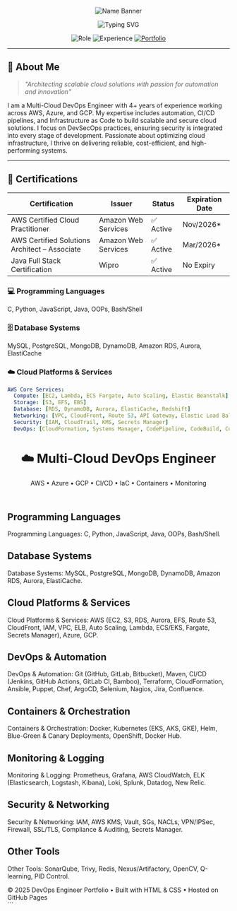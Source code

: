 <p align="center">
  <img src="https://readme-typing-svg.demolab.com?font=Fira+Code&weight=900&size=45&duration=1&pause=1000&color=800080&center=true&vCenter=true&width=1000&lines=Venkata+Srimannarayana+Yasam" alt="Name Banner" />
</p>



<p align="center">
  <img src="https://readme-typing-svg.herokuapp.com?font=Fira+Code&size=30&duration=3000&pause=1000&color=1E90FF&center=true&vCenter=true&width=800&lines=Certified+Cloud+Professional;AWS+%7C+AZURE+%7C+GCP" alt="Typing SVG" />
</p>
<div align="center">

![Role](https://img.shields.io/badge/Role-Multi--Cloud%20DevSecOps%20Engineer-0099ff?style=for-the-badge&logo=cloudflare&logoColor=white)
![Experience](https://img.shields.io/badge/Experience-4%2B%20Years-4ecdc4?style=for-the-badge&logo=calendar&logoColor=white)
[![Portfolio](https://img.shields.io/badge/Portfolio-Live-green?style=for-the-badge&logo=github-pages)](https://venkata0714.github.io)

</div>

---

## 🌟 About Me

> *"Architecting scalable cloud solutions with passion for automation and innovation"*

I am a Multi-Cloud DevOps Engineer with 4+ years of experience working across AWS, Azure, and GCP. My expertise includes automation, CI/CD pipelines, and Infrastructure as Code to build scalable and secure cloud solutions. I focus on DevSecOps practices, ensuring security is integrated into every stage of development. Passionate about optimizing cloud infrastructure, I thrive on delivering reliable, cost-efficient, and high-performing systems.



---
## 📜 Certifications

| Certification                              | Issuer                 | Status   | Expiration Date |
|--------------------------------------------|------------------------|----------|-----------------|
| AWS Certified Cloud Practitioner           | Amazon Web Services    | ✅ Active | Nov/2026*       |
| AWS Certified Solutions Architect – Associate | Amazon Web Services | ✅ Active | Mar/2026*       |
| Java Full Stack Certification              | Wipro                  | ✅ Active | No Expiry       |


  ### 💻 Programming Languages
C, Python, JavaScript, Java, OOPs, Bash/Shell

### 🗄️ Database Systems
MySQL, PostgreSQL, MongoDB, DynamoDB, Amazon RDS, Aurora, ElastiCache

### ☁️ Cloud Platforms & Services
```yaml
AWS Core Services:
  Compute: [EC2, Lambda, ECS Fargate, Auto Scaling, Elastic Beanstalk]
  Storage: [S3, EFS, EBS]
  Database: [RDS, DynamoDB, Aurora, ElastiCache, Redshift]
  Networking: [VPC, CloudFront, Route 53, API Gateway, Elastic Load Balancer (ALB/NLB)]
  Security: [IAM, CloudTrail, KMS, Secrets Manager]
  DevOps: [CloudFormation, Systems Manager, CodePipeline, CodeBuild, CodeDeploy, CodeCommit, CloudWatch]
```
</style>
</head>
<body>
  <header>
    <h1>☁️ Multi-Cloud DevOps Engineer</h1>
    <p>AWS • Azure • GCP • CI/CD • IaC • Containers • Monitoring</p>
  </header>

  <section>
    <h2>Programming Languages</h2>
    <p>Programming Languages: C, Python, JavaScript, Java, OOPs, Bash/Shell.</p>
  </section>

  <section>
    <h2>Database Systems</h2>
    <p>Database Systems: MySQL, PostgreSQL, MongoDB, DynamoDB, Amazon RDS, Aurora, ElastiCache.</p>
  </section>

  <section>
    <h2>Cloud Platforms & Services</h2>
    <p>Cloud Platforms & Services: AWS (EC2, S3, RDS, Aurora, EFS, Route 53, CloudFront, IAM, VPC, ELB, Auto Scaling, Lambda, ECS/EKS, Fargate, Secrets Manager), Azure, GCP.</p>
  </section>

  <section>
    <h2>DevOps & Automation</h2>
    <p>DevOps & Automation: Git (GitHub, GitLab, Bitbucket), Maven, CI/CD (Jenkins, GitHub Actions, GitLab CI, Bamboo), Terraform, CloudFormation, Ansible, Puppet, Chef, ArgoCD, Selenium, Nagios, Jira, Confluence.</p>
  </section>

  <section>
    <h2>Containers & Orchestration</h2>
    <p>Containers & Orchestration: Docker, Kubernetes (EKS, AKS, GKE), Helm, Blue-Green & Canary Deployments, OpenShift, Docker Hub.</p>
  </section>

  <section>
    <h2>Monitoring & Logging</h2>
    <p>Monitoring & Logging: Prometheus, Grafana, AWS CloudWatch, ELK (Elasticsearch, Logstash, Kibana), Loki, Splunk, Datadog, New Relic.</p>
  </section>

  <section>
    <h2>Security & Networking</h2>
    <p>Security & Networking: IAM, AWS KMS, Vault, SGs, NACLs, VPN/IPSec, Firewall, SSL/TLS, Compliance & Auditing, Secrets Manager.</p>
  </section>

  <section>
    <h2>Other Tools</h2>
    <p>Other Tools: SonarQube, Trivy, Redis, Nexus/Artifactory, OpenCV, Q-learning, PID Control.</p>
  </section>

  <footer>
    © 2025 DevOps Engineer Portfolio • Built with HTML & CSS • Hosted on GitHub Pages
  </footer>
</body>
</html>
```
